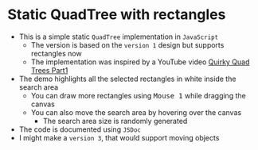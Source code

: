 # Static QuadTree with rectangles

- This is a simple static `QuadTree` implementation in `JavaScript`
	- The version is based on the `version 1` design but supports rectangles now
	- The implementation was inspired by a YouTube video [Quirky Quad Trees Part1](https://www.youtube.com/watch?v=ASAowY6yJII)
- The demo highlights all the selected rectangles in white inside the search area
	- You can draw more rectangles using <kbd>Mouse 1</kbd> while dragging the canvas
	- You can also move the search area by hovering over the canvas
		- The search area size is randomly generated
- The code is documented using `JSDoc`
- I might make a `version 3`, that would support moving objects